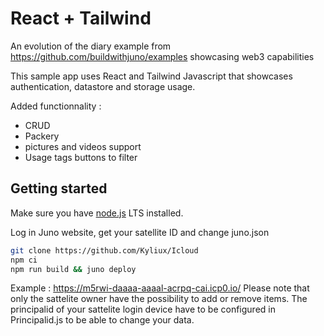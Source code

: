 # React + Tailwind

An evolution of the diary example from https://github.com/buildwithjuno/examples showcasing web3 capabilities

This sample app uses React and Tailwind Javascript that showcases authentication, datastore and storage usage.

Added functionnality :
- CRUD
- Packery
- pictures and videos support
- Usage tags buttons to filter


## Getting started

Make sure you have [node.js](https://nodejs.org) LTS installed.

Log in Juno website, get your satellite ID and change juno.json

```bash
git clone https://github.com/Kyliux/Icloud
npm ci
npm run build && juno deploy 

```

Example : https://m5rwi-daaaa-aaaal-acrpq-cai.icp0.io/ Please note that only the sattelite owner have the possibility to add or remove items. The principalid of your sattelite login device have to be configured in Principalid.js to be able to change your data.